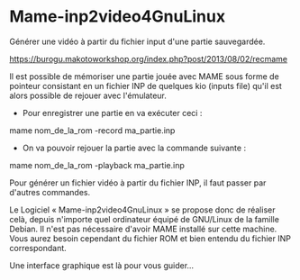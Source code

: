 # Mame-inp2video4GnuLinux
Générer une vidéo à partir du fichier input d'une partie sauvegardée.

https://burogu.makotoworkshop.org/index.php?post/2013/08/02/recmame

Il est possible de mémoriser une partie jouée avec MAME sous forme de pointeur consistant en un fichier INP de quelques kio (inputs file) qu'il est alors possible de rejouer avec l'émulateur.
 
- Pour enregistrer une partie en va exécuter ceci :

mame nom_de_la_rom -record ma_partie.inp

- On va pouvoir rejouer la partie avec la commande suivante :

mame nom_de_la_rom -playback ma_partie.inp

Pour générer un fichier vidéo à partir du fichier INP, il faut passer par d'autres commandes.

Le Logiciel « Mame-inp2video4GnuLinux » se propose donc de réaliser celà, depuis n'importe quel ordinateur équipé de GNU/Linux de la famille Debian.
Il n'est pas nécessaire d'avoir MAME installé sur cette machine.
Vous aurez besoin cependant du fichier ROM et bien entendu du fichier INP correspondant.

Une interface graphique est là pour vous guider…


